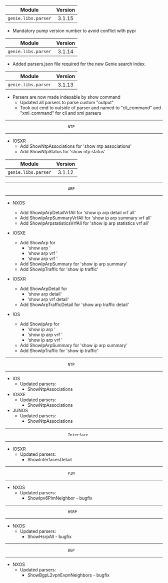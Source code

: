 | Module                  | Version       |
| ------------------------|:-------------:|
| ``genie.libs.parser``   | 3.1.15        |


* Mandatory pump version number to avoid conflict with pypi


| Module                  | Version       |
| ------------------------|:-------------:|
| ``genie.libs.parser``   | 3.1.14        |


* Added parsers.json file required for the new Genie search index.


| Module                  | Version       |
| ------------------------|:-------------:|
| ``genie.libs.parser``   | 3.1.13        |


* Parsers are now made indexable by show command
  *  Updated all parsers to parse custom "output"
  *  Took out cmd to outside of parser and named to "cli_command" and "xml_command" for cli and xml parsers

--------------------------------------------------------------------------------
                                NTP
--------------------------------------------------------------------------------
* IOSXR
    * Add ShowNtpAssociations for 'show ntp associations'
    * Add ShowNtpStatus for 'show ntp status'


| Module                  | Version       |
| ------------------------|:-------------:|
| ``genie.libs.parser``   | 3.1.12        |

--------------------------------------------------------------------------------
                                ARP
--------------------------------------------------------------------------------

* NXOS
    * Add ShowIpArpDetailVrfAll for 'show ip arp detail vrf all'
    * Add ShowIpArpSummaryVrfAll for 'show ip arp summary vrf all'
    * Add ShowIpArpstatisticsVrfAll for 'show ip arp statistics vrf all'

* IOSXE
    * Add ShowArp for
    	* 'show arp <WORD>'
    	* 'show arp vrf <vrf>' 
    	* 'show arp vrf <vrf> <WORD>'
    * Add ShowIpArpSummary for 'show ip arp summary'
    * Add ShowIpTraffic for 'show ip traffic'

* IOSXR
    * Add ShowArpDetail for
    	* 'show arp detail'
    	* 'show arp vrf <WORD> detail'
    * Add ShowArpTrafficDetail for 'show arp traffic detail'

* IOS
    * Add ShowIpArp for
        * 'show ip arp <WORD>'
        * 'show ip arp vrf <vrf>' 
        * 'show ip arp vrf <vrf> <WORD>'
    * Add ShowIpArpSummary for 'show ip arp summary'
    * Add ShowIpTraffic for 'show ip traffic'

--------------------------------------------------------------------------------
                                NTP
--------------------------------------------------------------------------------

* IOS
  * Updated parsers:
     * ShowNtpAssociations
* IOSXE
  * Updated parsers:
     * ShowNtpAssociations
* JUNOS
  * Updated parsers:
     * ShowNtpAssociations

--------------------------------------------------------------------------------
                                Interface
--------------------------------------------------------------------------------

* IOSXR
  * Updated parsers:
    * ShowInterfacesDetail

--------------------------------------------------------------------------------
                                PIM
--------------------------------------------------------------------------------

* NXOS
  * Updated parsers:
    * ShowIpv6PimNeighbor - bugfix

--------------------------------------------------------------------------------
                                HSRP
--------------------------------------------------------------------------------

* NXOS
  * Updated parsers:
    * ShowHsrpAll - bugfix

--------------------------------------------------------------------------------
                                BGP
--------------------------------------------------------------------------------

* NXOS
  * Updated parsers:
    * ShowBgpL2vpnEvpnNeighbors - bugfix